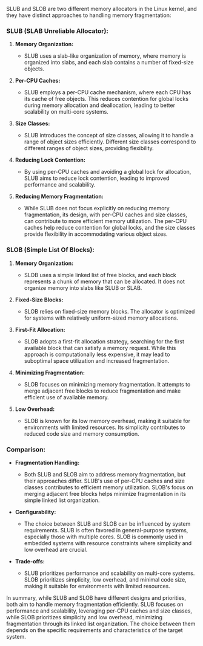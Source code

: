 SLUB and SLOB are two different memory allocators in the Linux kernel, and they have distinct approaches to handling memory fragmentation:

### SLUB (SLAB Unreliable Allocator):

1. **Memory Organization:**
   - SLUB uses a slab-like organization of memory, where memory is organized into slabs, and each slab contains a number of fixed-size objects.

2. **Per-CPU Caches:**
   - SLUB employs a per-CPU cache mechanism, where each CPU has its cache of free objects. This reduces contention for global locks during memory allocation and deallocation, leading to better scalability on multi-core systems.

3. **Size Classes:**
   - SLUB introduces the concept of size classes, allowing it to handle a range of object sizes efficiently. Different size classes correspond to different ranges of object sizes, providing flexibility.

4. **Reducing Lock Contention:**
   - By using per-CPU caches and avoiding a global lock for allocation, SLUB aims to reduce lock contention, leading to improved performance and scalability.

5. **Reducing Memory Fragmentation:**
   - While SLUB does not focus explicitly on reducing memory fragmentation, its design, with per-CPU caches and size classes, can contribute to more efficient memory utilization. The per-CPU caches help reduce contention for global locks, and the size classes provide flexibility in accommodating various object sizes.

### SLOB (Simple List Of Blocks):

1. **Memory Organization:**
   - SLOB uses a simple linked list of free blocks, and each block represents a chunk of memory that can be allocated. It does not organize memory into slabs like SLUB or SLAB.

2. **Fixed-Size Blocks:**
   - SLOB relies on fixed-size memory blocks. The allocator is optimized for systems with relatively uniform-sized memory allocations.

3. **First-Fit Allocation:**
   - SLOB adopts a first-fit allocation strategy, searching for the first available block that can satisfy a memory request. While this approach is computationally less expensive, it may lead to suboptimal space utilization and increased fragmentation.

4. **Minimizing Fragmentation:**
   - SLOB focuses on minimizing memory fragmentation. It attempts to merge adjacent free blocks to reduce fragmentation and make efficient use of available memory.

5. **Low Overhead:**
   - SLOB is known for its low memory overhead, making it suitable for environments with limited resources. Its simplicity contributes to reduced code size and memory consumption.

### Comparison:

- **Fragmentation Handling:**
  - Both SLUB and SLOB aim to address memory fragmentation, but their approaches differ. SLUB's use of per-CPU caches and size classes contributes to efficient memory utilization. SLOB's focus on merging adjacent free blocks helps minimize fragmentation in its simple linked list organization.

- **Configurability:**
  - The choice between SLUB and SLOB can be influenced by system requirements. SLUB is often favored in general-purpose systems, especially those with multiple cores. SLOB is commonly used in embedded systems with resource constraints where simplicity and low overhead are crucial.

- **Trade-offs:**
  - SLUB prioritizes performance and scalability on multi-core systems. SLOB prioritizes simplicity, low overhead, and minimal code size, making it suitable for environments with limited resources.

In summary, while SLUB and SLOB have different designs and priorities, both aim to handle memory fragmentation efficiently. SLUB focuses on performance and scalability, leveraging per-CPU caches and size classes, while SLOB prioritizes simplicity and low overhead, minimizing fragmentation through its linked list organization. The choice between them depends on the specific requirements and characteristics of the target system.

